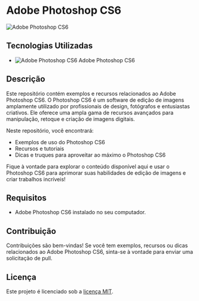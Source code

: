 <!DOCTYPE html>
<html>
<body>
  <h1>Adobe Photoshop CS6</h1>
  
  <img src="photoshop-icon.png" alt="Adobe Photoshop CS6">
  
  <h2>Tecnologias Utilizadas</h2>
  <ul>
    <li><img src="photoshop-icon.png" alt="Adobe Photoshop CS6"> Adobe Photoshop CS6</li>
  </ul>
  
  <h2>Descrição</h2>
  <p>Este repositório contém exemplos e recursos relacionados ao Adobe Photoshop CS6. O Photoshop CS6 é um software de edição de imagens amplamente utilizado por profissionais de design, fotógrafos e entusiastas criativos. Ele oferece uma ampla gama de recursos avançados para manipulação, retoque e criação de imagens digitais.</p>
  
  <p>Neste repositório, você encontrará:</p>
  <ul>
    <li>Exemplos de uso do Photoshop CS6</li>
    <li>Recursos e tutoriais</li>
    <li>Dicas e truques para aproveitar ao máximo o Photoshop CS6</li>
  </ul>
  
  <p>Fique à vontade para explorar o conteúdo disponível aqui e usar o Photoshop CS6 para aprimorar suas habilidades de edição de imagens e criar trabalhos incríveis!</p>
  
  <h2>Requisitos</h2>
  <ul>
    <li>Adobe Photoshop CS6 instalado no seu computador.</li>
  </ul>
  
  <h2>Contribuição</h2>
  <p>Contribuições são bem-vindas! Se você tem exemplos, recursos ou dicas relacionados ao Adobe Photoshop CS6, sinta-se à vontade para enviar uma solicitação de pull.</p>
  
  <h2>Licença</h2>
  <p>Este projeto é licenciado sob a <a href="LICENSE">licença MIT</a>.</p>
</body>

</html>
